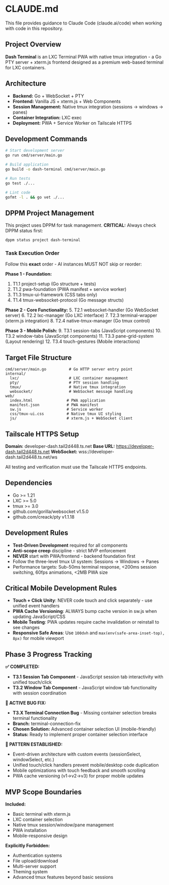 # CLAUDE.md

This file provides guidance to Claude Code (claude.ai/code) when working with code in this repository.

## Project Overview

**Dash Terminal** is an LXC Terminal PWA with native tmux integration - a Go PTY server + xterm.js frontend designed as a premium web-based terminal for LXC containers.

## Architecture

- **Backend:** Go + WebSocket + PTY
- **Frontend:** Vanilla JS + xterm.js + Web Components
- **Session Management:** Native tmux integration (sessions → windows → panes)
- **Container Integration:** LXC exec
- **Deployment:** PWA + Service Worker on Tailscale HTTPS

## Development Commands

```bash
# Start development server
go run cmd/server/main.go

# Build application
go build -o dash-terminal cmd/server/main.go

# Run tests
go test ./...

# Lint code
gofmt -l . && go vet ./...
```

## DPPM Project Management

This project uses DPPM for task management. **CRITICAL:** Always check DPPM status first:

```bash
dppm status project dash-terminal
```

### Task Execution Order
Follow this **exact** order - AI instances MUST NOT skip or reorder:

**Phase 1 - Foundation:**
1. T1.1 project-setup (Go structure + tests)
2. T1.2 pwa-foundation (PWA manifest + service worker)
3. T1.3 tmux-ui-framework (CSS tabs only)
4. T1.4 tmux-websocket-protocol (Go message structs)

**Phase 2 - Core Functionality:**
5. T2.1 websocket-handler (Go WebSocket server)
6. T2.2 lxc-manager (Go LXC interface)
7. T2.3 terminal-wrapper (xterm.js integration)
8. T2.4 native-tmux-manager (Go tmux control)

**Phase 3 - Mobile Polish:**
9. T3.1 session-tabs (JavaScript components)
10. T3.2 window-tabs (JavaScript components)
11. T3.3 pane-grid-system (Layout rendering)
12. T3.4 touch-gestures (Mobile interactions)

## Target File Structure

```
cmd/server/main.go          # Go HTTP server entry point
internal/
  lxc/                      # LXC container management
  pty/                      # PTY session handling
  tmux/                     # Native tmux integration
  websocket/                # WebSocket message handling
web/
  index.html               # PWA application
  manifest.json            # PWA manifest
  sw.js                    # Service worker
  css/tmux-ui.css          # Native tmux UI styling
  js/                      # xterm.js + WebSocket client
```

## Tailscale HTTPS Setup

**Domain:** developer-dash.tail2d448.ts.net
**Base URL:** https://developer-dash.tail2d448.ts.net
**WebSocket:** wss://developer-dash.tail2d448.ts.net/ws

All testing and verification must use the Tailscale HTTPS endpoints.

## Dependencies

- Go >= 1.21
- LXC >= 5.0
- tmux >= 3.0
- github.com/gorilla/websocket v1.5.0
- github.com/creack/pty v1.1.18

## Development Rules

- **Test-Driven Development** required for all components
- **Anti-scope creep** discipline - strict MVP enforcement
- **NEVER** start with PWA/frontend - backend foundation first
- Follow the three-level tmux UI system: Sessions → Windows → Panes
- Performance targets: Sub-50ms terminal response, <200ms session switching, 60fps animations, <2MB PWA size

## Critical Mobile Development Rules

- **Touch + Click Unity**: NEVER code touch and click separately - use unified event handlers
- **PWA Cache Versioning**: ALWAYS bump cache version in sw.js when updating JavaScript/CSS
- **Mobile Testing**: PWA updates require cache invalidation or reinstall to see changes
- **Responsive Safe Areas**: Use `100dvh` and `max(env(safe-area-inset-top), 8px)` for mobile viewport

## Phase 3 Progress Tracking

**✅ COMPLETED:**
- **T3.1 Session Tab Component** - JavaScript session tab interactivity with unified touch/click
- **T3.2 Window Tab Component** - JavaScript window tab functionality with session coordination

**🚨 ACTIVE BUG FIX:**
- **T3.X Terminal Connection Bug** - Missing container selection breaks terminal functionality
- **Branch:** terminal-connection-fix
- **Chosen Solution:** Advanced container selection UI (mobile-friendly)
- **Status:** Ready to implement proper container selection interface

**📝 PATTERN ESTABLISHED:**
- Event-driven architecture with custom events (sessionSelect, windowSelect, etc.)
- Unified touch/click handlers prevent mobile/desktop code duplication
- Mobile optimizations with touch feedback and smooth scrolling
- PWA cache versioning (v1→v2→v3) for proper mobile updates

## MVP Scope Boundaries

**Included:**
- Basic terminal with xterm.js
- LXC container selection
- Native tmux session/window/pane management
- PWA installation
- Mobile-responsive design

**Explicitly Forbidden:**
- Authentication systems
- File upload/download
- Multi-server support
- Theming system
- Advanced tmux features beyond basic sessions